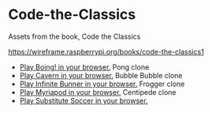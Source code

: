 # Code-the-Classics
Assets from the book, Code the Classics

https://wireframe.raspberrypi.org/books/code-the-classics1

- [Play Boing! in your browser.](https://thisarray.github.io/Code-the-Classics/boing-master/boing.html) Pong clone
- [Play Cavern in your browser.](https://thisarray.github.io/Code-the-Classics/cavern-master/cavern.html) Bubble Bubble clone
- [Play Infinite Bunner in your browser.](https://thisarray.github.io/Code-the-Classics/bunner-master/bunner.html) Frogger clone
- [Play Myriapod in your browser.](https://thisarray.github.io/Code-the-Classics/myriapod-master/myriapod.html) Centipede clone
- [Play Substitute Soccer in your browser.](https://thisarray.github.io/Code-the-Classics/soccer-master/soccer.html)
